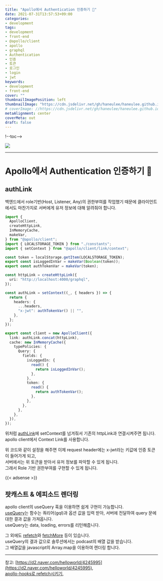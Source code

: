 ```yaml
---
title: "Apollo에서 Authentication 인증하기 💫"
date: 2021-07-31T13:57:53+09:00
categories: 
- development
tags: 
- development
- front-end
- @apollo/client
- apollo
- graphql
- Authentication
- 인증
- 토큰
- 로그인
- login
- jwt
keywords: 
- development
- front-end
cover: ""
thumbnailImagePosition: left
thumbnailImage: "https://cdn.jsdelivr.net/gh/haneulee/haneulee.github.io/img/post/graphql/apollo-graphql.png"
# coverImage: //https://cdn.jsdelivr.net/gh/haneulee/haneulee.github.io/img/post/hugo/github-site.png
metaAlignment: center
coverMeta: out
draft: false
---
```


!--toc-->

![](https://cdn.jsdelivr.net/gh/haneulee/haneulee.github.io/img/post/graphql/apollo-graphql.png)

---

# Apollo에서 Authentication 인증하기 💫

## authLink

백엔드에서 role기반(Host, Listener, Any)의 권한부여를 작업했기 때문에 클라이언트에서도 마찬가지로 서버에게 유저 정보에 대해 알려줘야 합니다.

```ts
import {
  ApolloClient,
  createHttpLink,
  InMemoryCache,
  makeVar,
} from "@apollo/client";
import { LOCALSTORAGE_TOKEN } from "./constants";
import { setContext } from "@apollo/client/link/context";

const token = localStorage.getItem(LOCALSTORAGE_TOKEN);
export const isLoggedInVar = makeVar(Boolean(token));
export const authTokenVar = makeVar(token);

const httpLink = createHttpLink({
  uri: "http://localhost:4000/graphql",
});

const authLink = setContext((_, { headers }) => {
  return {
    headers: {
      ...headers,
      "x-jwt": authTokenVar() || "",
    },
  };
});

export const client = new ApolloClient({
  link: authLink.concat(httpLink),
  cache: new InMemoryCache({
    typePolicies: {
      Query: {
        fields: {
          isLoggedIn: {
            read() {
              return isLoggedInVar();
            },
          },
          token: {
            read() {
              return authTokenVar();
            },
          },
        },
      },
    },
  }),
});
```

위처럼 [authLink](https://www.apollographql.com/docs/react/networking/authentication/)에 setContext를 넘겨줘서 기존의 httpLink과 연결시켜주면 됩니다.  
apollo client에서 Context Link를 사용합니다.

위 코드와 같이 설정을 해주면 이제 request header에는 x-jwt라는 키값에 인증 토큰이 들어가게 되고,  
서버에서는 위 토큰을 받아서 유저 정보를 파악할 수 있게 됩니다.  
그래서 Role 기반 권한부여를 구현할 수 있게 됩니다.

{{< adsense >}}

## 팟캐스트 & 에피소드 렌더링

apollo client의 useQuery 훅을 이용하면 쉽게 구현이 가능합니다.  
[useQuery](https://www.apollographql.com/docs/react/api/react/hooks/#usequery)는 함수는 쿼리어(gql)과 옵션 값을 입력 받아, 서버에 전달하여 query 문에 대한 결과 값을 가져옵니다.  
useQuery는 data, loading, errors를 리턴해줍니다.

그 외에도 [refetch](https://www.apollographql.com/blog/apollo-client/caching/when-to-use-refetch-queries/)와 [fetchMore](https://www.apollographql.com/docs/react/pagination/core-api/) 등이 있습니다.  
useQuery의 결과 값으로 솔루션에서는 podcast의 배열 값을 받습니다.  
그 배열값을 javascript의 Array.map을 이용하여 렌더링 합니다.

---

참고:
[https://d2.naver.com/helloworld/4245995](https://d2.naver.com/helloworld/4245995),  
[apollo-hooks로 refetch시키기](https://athilog.github.io/react/apollo-hooks%EB%A1%9C%20refetch%EC%8B%9C%ED%82%A4%EA%B8%B0/),
